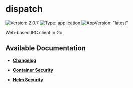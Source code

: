 # dispatch

![Version: 2.0.7](https://img.shields.io/badge/Version-2.0.7-informational?style=flat-square) ![Type: application](https://img.shields.io/badge/Type-application-informational?style=flat-square) ![AppVersion: "latest"](https://img.shields.io/badge/AppVersion-"latest"-informational?style=flat-square)

Web-based IRC client in Go.

## Available Documentation

- [**Changelog**](CHANGELOG)

- [**Container Security**](container-security)

- [**Helm Security**](helm-security)

